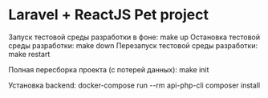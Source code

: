 # Laravel + ReactJS Pet project

Запуск тестовой среды разработки в фоне: make up
Остановка тестовой среды разработки: make down
Перезапуск тестовой среды разработки: make restart

Полная пересборка проекта (с потерей данных): make init

Установка backend: docker-compose run --rm api-php-cli composer install